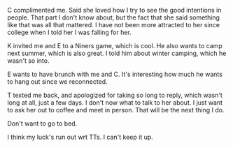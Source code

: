 C complimented me. Said she loved how I try to see the good intentions in people. That part I don't know about, but the fact that she said something like that was all that mattered. I have not been more attracted to her since college when I told her I was falling for her.

K invited me and E to a Niners game, which is cool. He also wants to camp next summer, which is also great. I told him about winter camping, which he wasn't so into.

E wants to have brunch with me and C. It's interesting how much he wants to hang out since we reconnected.

T texted me back, and apologized for taking so long to reply, which wasn't long at all, just a few days. I don't now what to talk to her about. I just want to ask her out to coffee and meet in person. That will be the next thing I do.

Don't want to go to bed.

I think my luck's run out wrt TTs. I can't keep it up.
